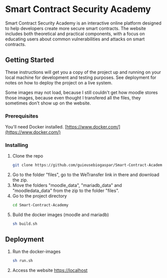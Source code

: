# Smart Contract Security Academy

Smart Contract Security Academy is an interactive online platform designed to help developers create more secure smart contracts. The website includes both theoretical and practical components, with a focus on educating users about common vulnerabilities and attacks on smart contracts.

## Getting Started

These instructions will get you a copy of the project up and running on your local machine for development and testing purposes. See deployment for notes on how to deploy the project on a live system.

Some images may not load, because I still couldn't get how moodle stores those images, because even thought I transfered all the files, they sometimes don't show up on the website.

### Prerequisites

You'll need Docker installed. [https://www.docker.com/](https://www.docker.com/)

### Installing

1. Clone the repo
   ```sh
   git clone https://github.com/guieusebiogaspar/Smart-Contract-Academy.git
   ```
2. Go to the folder "files", go to the WeTransfer link in there and download the zip.
3. Move the folders "moodle_data", "mariadb_data" and "moodledata_data" from the zip to the folder "files".
4. Go to the project directory
   ```sh
   cd Smart-Contract-Academy
   ```
5. Build the docker images (moodle and mariadb)
   ```sh
   sh build.sh
   ```

## Deployment

1. Run the docker-images
   ```sh
   sh run.sh
   ```
2. Access the website [https://localhost](https://localhost)